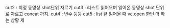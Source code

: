  cut2 : 지정 동영상 shot단위 자르기
 cut3 : 리스트 읽어오며 읽어온 동영상 shot 단위로 자르고 concat 까지.
 cut4 : 변수 등등 
 cut5 : list 끝 읽어올 때 vc.open 한번 더 하는 상황 제

